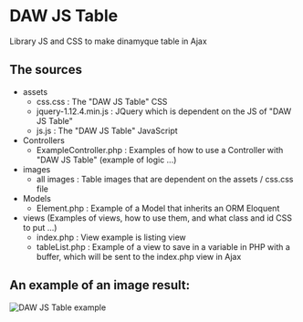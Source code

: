 # DAW JS Table

Library JS and CSS to make dinamyque table in Ajax





## The sources
* assets
    * css.css : The "DAW JS Table" CSS
    * jquery-1.12.4.min.js : JQuery which is dependent on the JS of "DAW JS Table"
    * js.js : The "DAW JS Table" JavaScript
* Controllers
    * ExampleController.php : Examples of how to use a Controller with "DAW JS Table" (example of logic ...)
* images
    * all images : Table images that are dependent on the assets / css.css file
* Models
    * Element.php : Example of a Model that inherits an ORM Eloquent
* views (Examples of views, how to use them, and what class and id CSS to put ...)
    * index.php : View example is listing view
    * tableList.php : Example of a view to save in a variable in PHP with a buffer, which will be sent to the index.php view in Ajax





## An example of an image result:
![DAW JS Table example](https://www.devandweb.fr/medias/upload/package/daw-js-table-example.png)